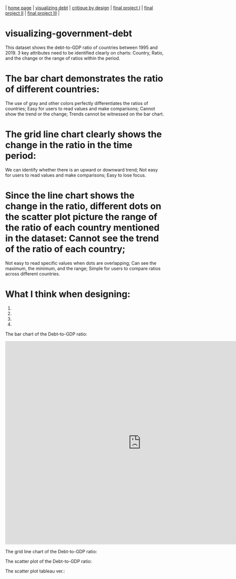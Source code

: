 | [home page](https://cmustudent.github.io/tswd-portfolio-templates/) | [visualizing debt](visualizing-government-debt) | [critique by design](critique-by-design) | [final project I](final-project-part-one) | [final project II](final-project-part-two) | [final project III](final-project-part-three) |

# visualizing-government-debt
This dataset shows the debt-to-GDP ratio of countries between 1995 and 2019. 3 key attributes need to be identified clearly on charts: Country, Ratio, and the change or the range of ratios within the period. 

# The bar chart demonstrates the ratio of different countries:
  The use of gray and other colors perfectly differentiates the ratios of countries;
  Easy for users to read values and make comparisons;
  Cannot show the trend or the change;
  Trends cannot be witnessed on the bar chart.

# The grid line chart clearly shows the change in the ratio in the time period:
  We can identify whether there is an upward or downward trend;
  Not easy for users to read values and make comparisons;
  Easy to lose focus.
  
# Since the line chart shows the change in the ratio, different dots on the scatter plot picture the range of the ratio of each country mentioned in the dataset:       Cannot see the trend of the ratio of each country;
  Not easy to read specific values when dots are overlapping;
  Can see the maximum, the minimum, and the range;
  Simple for users to compare ratios across different countries.

# What I think when designing:
  1.
  2.
  3.
  4.

The bar chart of the Debt-to-GDP ratio:
<iframe src="https://data.oecd.org/chart/7b90" width="860" height="645" style="border: 0" mozallowfullscreen="true" webkitallowfullscreen="true" allowfullscreen="true"><a href="https://data.oecd.org/chart/7b90" target="_blank">OECD Chart: General government debt, Total, % of GDP, Annual, 2022</a></iframe>

The grid line chart of the Debt-to-GDP ratio:
<div class="flourish-embed flourish-chart" data-src="visualisation/14963280"><script src="https://public.flourish.studio/resources/embed.js"></script></div>

The scatter plot of the Debt-to-GDP ratio:
<div class="flourish-embed flourish-scatter" data-src="visualisation/14963473"><script src="https://public.flourish.studio/resources/embed.js"></script></div>

The scatter plot tableau ver.:


